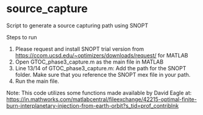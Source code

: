 # source_capture
Script to generate a source capturing path using SNOPT

Steps to run 
1. Please request and install SNOPT trial version from https://ccom.ucsd.edu/~optimizers/downloads/request/ for MATLAB
2. Open GTOC_phase3_capture.m as the main file in MATLAB
3. Line 13/14 of GTOC_phase3_capture.m: Add the path for the SNOPT folder. Make sure that you reference the SNOPT mex file in your path.
4. Run the main file.

Note:
This code utilizes some functions made available by David Eagle at: https://in.mathworks.com/matlabcentral/fileexchange/42215-optimal-finite-burn-interplanetary-injection-from-earth-orbit?s_tid=prof_contriblnk





